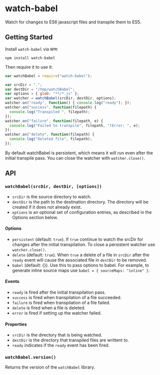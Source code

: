 # watch-babel

Watch for changes to ES6 javascript files and transpile them to ES5.

## Getting Started

Install `watch-babel` via `NPM`:

```
npm install watch-babel
```

Then require it to use it:

```js
var watchBabel = require("watch-babel");

var srcDir = ".";
var destDir = "/tmp/watchBabel";
var options = { glob: "**/*.js" };
var watcher = watchBabel(srcDir, destDir, options);
watcher.on("ready", function() { console.log("ready"); });
watcher.on("success", function(filepath) {
  console.log("Transpiled ", filepath);
});
watcher.on("failure", function(filepath, e) {
  console.log("Failed to transpile", filepath, "(Error: ", e);
});
watcher.on("delete", function(filepath) {
  console.log("Deleted file", filepath);
});
```

By default watchBabel is persistent, which means it will run even after the
initial transpile pass. You can close the watcher with `watcher.close()`.

## API

### `watchBabel(srcDir, destDir, [options])`

- `srcDir` is the source directory to watch.
- `destDir` is the path to the destination directory. The directory will be
  created if it does not already exist.
- `options` is an optional set of configuration entries, as described in the
  Options section below.

#### Options

- `persistent` (default: `true`). If `true` continue to watch the srcDir for
  changes after the initial transpilation. To close a persistent watcher use
  `watcher.close()`.
- `delete` (default: `true`). When `true` a delete of a file in `srcDir` after
  the `ready` event will cause the associated file in `destDir` to be removed.
- `babel` (default: {}). Use this to pass options to babel. For example, to
  generate inline source maps use `babel = { sourceMaps: "inline" }`.

#### Events

- `ready` is fired after the initial transpilation pass.
- `success` is fired when transpilation of a file succeeded.
- `failure` is fired when transpilation of a file failed.
- `delete` is fired when a file is deleted.
- `error` is fired if setting up the watcher failed.

#### Properties

- `srcDir` is the directory that is being watched.
- `destDir` is the directory that transpiled files are writtent to.
- `ready` indicates if the `ready` event has been fired.

### `watchBabel.version()`

Returns the version of the `watchBabel` library.
